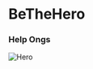# BeTheHero

### Help Ongs

![Hero](https://mensagens.culturamix.com/blog/wp-content/gallery/mensagens-sobre-protetores-de-animais-1/Mensagens-Sobre-Protetores-de-Animais-2.gif)
